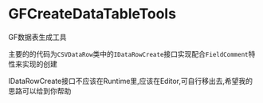 # GFCreateDataTableTools
GF数据表生成工具

主要的的代码为`CSVDataRow`类中的`IDataRowCreate`接口实现配合`FieldComment`特性来实现的创建

IDataRowCreate接口不应该在Runtime里,应该在Editor,可自行移出去,希望我的思路可以给到你帮助
